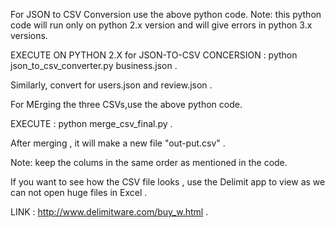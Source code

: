 For JSON to CSV Conversion use the above python code.
Note: this python code will run only on python 2.x version and will give errors in python 3.x versions.

EXECUTE ON PYTHON 2.X for JSON-TO-CSV CONCERSION : python json_to_csv_converter.py business.json .

Similarly, convert for users.json and review.json .


For MErging the three CSVs,use the above python code.

EXECUTE : python merge_csv_final.py .

After merging , it will make a new file "out-put.csv" .

Note: keep the colums in the same order as mentioned in the code.

If you want to see how the CSV file looks , use the Delimit app to view as we can not open huge files in Excel .

LINK : http://www.delimitware.com/buy_w.html .
